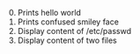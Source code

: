 0. Prints hello world
1. Prints confused smiley face
2. Display content of /etc/passwd
3. Display content of two files
